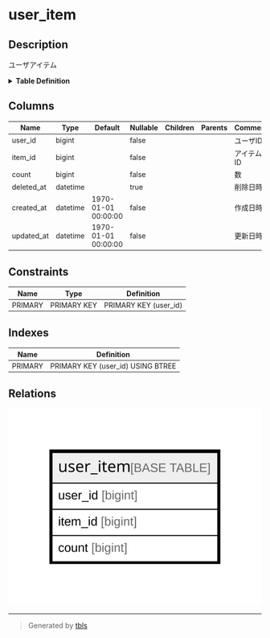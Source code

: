 # user_item

## Description

ユーザアイテム

<details>
<summary><strong>Table Definition</strong></summary>

```sql
CREATE TABLE `user_item` (
  `user_id` bigint NOT NULL COMMENT 'ユーザID',
  `item_id` bigint NOT NULL COMMENT 'アイテムID',
  `count` bigint NOT NULL COMMENT '数',
  `deleted_at` datetime DEFAULT NULL COMMENT '削除日時',
  `created_at` datetime NOT NULL DEFAULT '1970-01-01 00:00:00' COMMENT '作成日時',
  `updated_at` datetime NOT NULL DEFAULT '1970-01-01 00:00:00' COMMENT '更新日時',
  PRIMARY KEY (`user_id`)
) ENGINE=InnoDB DEFAULT CHARSET=utf8mb4 COLLATE=utf8mb4_0900_ai_ci COMMENT='ユーザアイテム'
```

</details>

## Columns

| Name | Type | Default | Nullable | Children | Parents | Comment |
| ---- | ---- | ------- | -------- | -------- | ------- | ------- |
| user_id | bigint |  | false |  |  | ユーザID |
| item_id | bigint |  | false |  |  | アイテムID |
| count | bigint |  | false |  |  | 数 |
| deleted_at | datetime |  | true |  |  | 削除日時 |
| created_at | datetime | 1970-01-01 00:00:00 | false |  |  | 作成日時 |
| updated_at | datetime | 1970-01-01 00:00:00 | false |  |  | 更新日時 |

## Constraints

| Name | Type | Definition |
| ---- | ---- | ---------- |
| PRIMARY | PRIMARY KEY | PRIMARY KEY (user_id) |

## Indexes

| Name | Definition |
| ---- | ---------- |
| PRIMARY | PRIMARY KEY (user_id) USING BTREE |

## Relations

![er](user_item.svg)

---

> Generated by [tbls](https://github.com/k1LoW/tbls)
